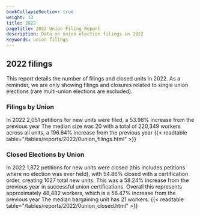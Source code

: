```yaml
---
bookCollapseSection: true
weight: 13
title: 2022
pagetitle: 2022 Union Filing Report
description: Data on union election filings in 2022
keywords: union filings
---
```


## 2022 filings

This report details the number of filings and closed units in 2022. As a reminder, we are only showing filings and closures related to single union elections (rare multi-union elections are excluded).

### Filings by Union
In 2022 2,051 petitions for new units were filed, a 53.98% increase from the previous year The median size was 20 with a total of 220,349 workers across all units, a 196.64% increase from the previous year
{{< readtable table="/tables/reports/2022/0union_filings.html" >}}

### Closed Elections by Union
In 2022 1,872 petitions for new units were closed (this includes petitions where no election was ever held), with 54.86% closed with a certification order, creating 1027 total new units. This was a 58.24% increase from the previous year in successful union certifications. Overall this represents approximately 48,482 workers, which is a 56.47% increase from the previous year The median bargaining unit has 21 workers.
{{< readtable table="/tables/reports/2022/0union_closed.html" >}}
